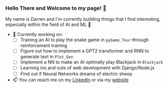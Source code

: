 ### Hello There and Welcome to my page! :tada:

My name is Darren and I'm currently building things that I find interesting, especially within the field of AI and ML :brain:
 - :hammer: Currently working on:
   - [ ] Training an AI to play the snake game in `pyGame_Tour` through reinforcement training
   - [ ] Figure out how to implement a GPT2 transformer and RNN to generate text in `Plot_Gen`
   - [ ] Implement a NN to make an AI optimally play Blackjack in `Blackjack`
   - [ ] Learning ins and outs of web development with Django/Node.js
   - [ ] Find out if Neural Networks dreams of electric sheep
 - 📫 You can reach me on my [LinkedIn](https://www.linkedin.com/in/darren-ngatimin/) or via my [website](https://dngatimin.herokuapp.com/)


<!--
**dngatimin95/dngatimin95** is a ✨ _special_ ✨ repository because its `README.md` (this file) appears on your GitHub profile.

Here are some ideas to get you started:

- 🔭 I’m currently working on ...
- 🌱 I’m currently learning ...
- 👯 I’m looking to collaborate on ...
- 🤔 I’m looking for help with ...
- 💬 Ask me about ...
- 📫 How to reach me: ...
- 😄 Pronouns: ...
- ⚡ Fun fact: ...
-->
